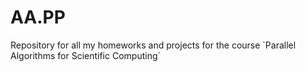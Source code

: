 # AA.PP

Repository for all my homeworks and projects for the course ´Parallel Algorithms for Scientific Computing´
